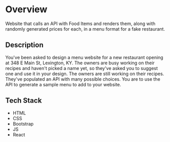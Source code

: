 # Overview
Website that calls an API with Food Items and renders them, along with randomly generated prices for each, in a menu format for a fake restaurant.

## Description
You've been asked to design a menu website for a new restaurant opening at 348 E Main St, Lexington, KY. The owners are busy working on their recipes and haven't picked a name yet, so they've asked you to suggest one and use it in your design.
The owners are still working on their recipes. They've populated an API with many possible choices. You are to use the API to generate a sample menu to add to your website.

## Tech Stack
- HTML
- CSS
- Bootstrap
- JS
- React
